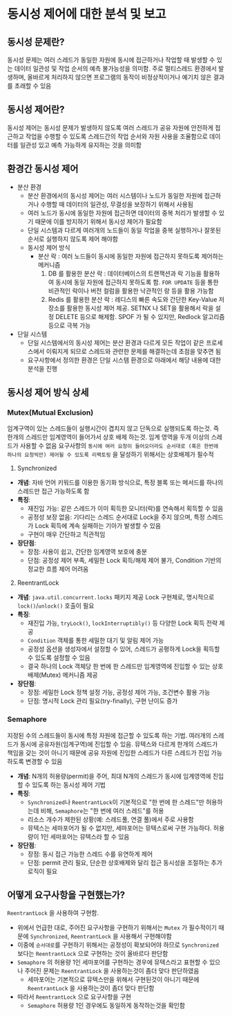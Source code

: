 # 동시성 제어에 대한 분석 및 보고

## 동시성 문제란?

동시성 문제는 여러 스레드가 동일한 자원에 동시에 접근하거나 작업할 때 발생할 수 있는 데이터 일관성 및 작업 순서의 예측 불가능성을 의미함.
주로 멀티스레드 환경에서 발생하며, 올바르게 처리하지 않으면 프로그램의 동작이 비정상적이거나 예기치 않은 결과를 초래할 수 있음

## 동시성 제어란?

동시성 제어는 동시성 문제가 발생하지 않도록 여러 스레드가 공유 자원에 안전하게 접근하고 작업을 수행할 수 있도록 스레드간의 작업 순서와
자원 사용을 조율함으로 데이터를 일관성 있고 예측 가능하게 유지하는 것을 의미함

## 환경간 동시성 제어

- 분산 환경
    - 분산 환경에서의 동시성 제어는 여러 시스템이나 노드가 동일한 자원에 접근하거나 수행할 때 데이터의 일관성, 무결성을 보장하기 위해서 사용됨
    - 여러 노드가 동시에 동일한 자원에 접근하면 데이터의 중복 처리가 발생할 수 있기 때문에 이를 방지하기 위해서 동시성 제어가 필요함
    - 단일 시스템과 다르게 여러개의 노드들이 동일 작업을 중복 실행하거나 잘못된 순서로 실행하지 않도록 제어 해야함
    - 동시성 제어 방식
        - 분산 락 : 여러 노드들이 동시에 동일한 자원에 접근하지 못하도록 제어하는 메커니즘
            1. DB 를 활용한 분산 락 : 데이터베이스의 트랜잭션과 락 기능을 활용하여 동시에 동일 자원에 접근하지 못하도록 함. `FOR UPDATE` 등을 통한 비관적인 락이나 버전 컬럼을 활용한
               낙관적인 랑 등을 활용 가능함
            2. Redis 를 활용한 분산 락 : 레디스의 빠른 속도와 간단한 Key-Value 저장소를 활용한 동시성 제어 제공. SETNX 나 SET을 활용해서 락을 설정 DELETE 등으로 해제함.
               SPOF 가 될 수 있지만, Redlock 알고리즘 등으로 극복 가능
- 단일 시스템
    - 단일 시스템에서의 동시성 제어는 분산 환경과 다르게 모든 작업이 같은 프로세스에서 이뤄지게 되므로 스레드와 관련한 문제를 해결하는데 초점을 맞추면 됨
    - 요구사항에서 정의한 환경은 단일 시스템 환경으로 아래에서 해당 내용에 대한 분석을 진행

## 동시성 제어 방식 상세

### Mutex(Mutual Exclusion)

임계구역이 있는 스레드들이 실행시간이 겹치지 않고 단독으로 실행되도록 하는것. 즉 한개의 스레드만 임계영역이 들어가서 상호 배제 하는것. 임계 영역을 두개 이상의 스레드가 사용할 수 없음
요구사항의 `동시에 여러 요청이 들어오더라도 순서대로 (혹은 한번에 하나의 요청씩만) 제어될 수 있도록 리팩토링` 을 달성하기 위해서는 상호배제가 필수적

1. Synchronized

- **개념**: 자바 언어 키워드를 이용한 동기화 방식으로, 특정 블록 또는 메서드를 하나의 스레드만 접근 가능하도록 함
- **특징**:
    - 재진입 가능: 같은 스레드가 이미 획득한 모니터(락)를 연속해서 획득할 수 있음
    - 공정성 보장 없음: 기다리는 스레드 순서대로 Lock을 주지 않으며, 특정 스레드가 Lock 획득에 계속 실패하는 기아가 발생할 수 있음
    - 구현이 매우 간단하고 직관적임
- **장단점**:
    - 장점: 사용이 쉽고, 간단한 임계영역 보호에 충분
    - 단점: 공정성 제어 부족, 세밀한 Lock 획득/해제 제어 불가, Condition 기반의 정교한 흐름 제어 어려움

2. ReentrantLock

- **개념**: `java.util.concurrent.locks` 패키지 제공 Lock 구현체로, 명시적으로 `lock()`/`unlock()` 호출이 필요
- **특징**:
    - 재진입 가능, `tryLock()`, `lockInterruptibly()` 등 다양한 Lock 획득 전략 제공
    - `Condition` 객체를 통한 세밀한 대기 및 알림 제어 가능
  - 공정성 옵션을 생성자에서 설정할 수 있어, 스레드가 공평하게 Lock을 획득할 수 있도록 설정할 수 있음
  - 결국 하나의 Lock 객체당 한 번에 한 스레드만 임계영역에 진입할 수 있는 상호배제(Mutex) 메커니즘 제공
- **장단점**:
    - 장점: 세밀한 Lock 정책 설정 가능, 공정성 제어 가능, 조건변수 활용 가능
    - 단점: 명시적 Lock 관리 필요(try-finally), 구현 난이도 증가


### Semaphore

지정된 수의 스레드들이 동시에 특정 자원에 접근할 수 있도록 하는 기법. 여러개의 스레드가 동시에 공유자원(임계구역)에 진입할 수 있음.
뮤텍스와 다르게 한개의 스레드가 책임을 갖는 것이 아니기 때문에 공유 자원에 진입한 스레드가 다른 스레드가 진입 가능하도록 변경할 수 있음

- **개념**: N개의 허용량(permit)을 주어, 최대 N개의 스레드가 동시에 임계영역에 진입할 수 있도록 하는 동시성 제어 기법
- **특징**:
    - `Synchronized`나 `ReentrantLock`이 기본적으로 "한 번에 한 스레드"만 허용하는데 비해, `Semaphore`는 "한 번에 여러 스레드"를 허용
    - 리소스 개수가 제한된 상황(예: 스레드풀, 연결 풀)에서 주로 사용함
    - 뮤텍스는 세마포어가 될 수 없지만, 세마포어는 뮤텍스로써 구현 가능하다. 허용량이 1인 세마포어는 뮤텍스라 할 수 있음
- **장단점**:
    - 장점: 동시 접근 가능한 스레드 수를 유연하게 제어
    - 단점: permit 관리 필요, 단순한 상호배제와 달리 접근 동시성을 조절하는 추가 로직이 필요

## 어떻게 요구사항을 구현했는가?

`ReentrantLock` 을 사용하여 구현함.

- 위에서 언급한 대로, 주어진 요구사항을 구현하기 위해서는 `Mutex` 가 필수적이기 때문에 `Synchronized`, `ReentrantLock` 을 사용해서 구현해야함
- 이중에 `순서대로`를 구현하기 위해서는 공정성이 확보되어야 하므로 `Synchronized` 보다는 `ReentrantLock` 으로 구현하는 것이 올바르다 판단함
- `Semaphore` 의 허용량 1인 세마포어를 구현하는 경우에 뮤텍스라고 표현할 수 있으나 주어진 문제는 `ReentrantLock` 을 사용하는것이 좀더 맞다 판단하였음
  - 세마포어는 기본적으로 뮤텍스만을 위해서 구현된것이 아니기 때문에 `ReentrantLock` 을 사용하는것이 좀더 맞다 판단함
- 따라서 `ReentrantLock` 으로 요구사항을 구현
  - `Semaphore` 허용량 1인 경우에도 동일하게 동작하는것을 확인함
